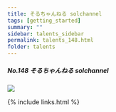 ```yaml
---
title: そるちゃんねる solchannel
tags: [getting_started]
summary: ""
sidebar: talents_sidebar
permalink: talents_148.html
folder: talents
---
```



##### No.148 そるちゃんねる solchannel

![](https://yt3.ggpht.com/ytc/AKedOLSqjhWc6A3VhRyNnK0Lc_7f0ab2fz-3ZfKnRvzNHQ=s176-c-k-c0x00ffffff-no-rj)






{% include links.html %}
